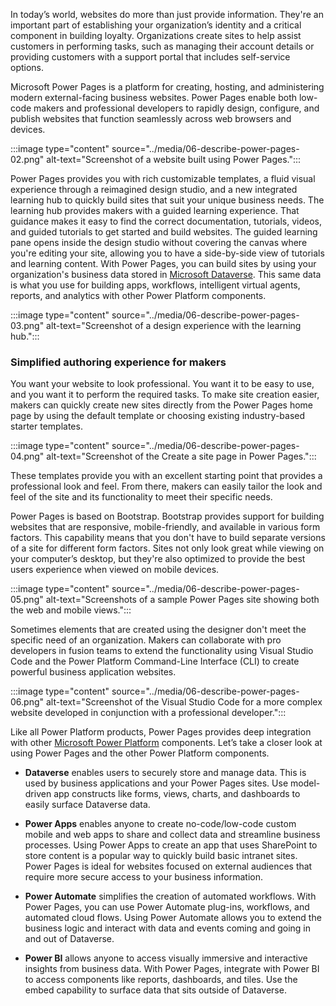 
In today’s world, websites do more than just provide information. They're an important part of establishing your organization’s identity and a critical component in building loyalty. Organizations create sites to help assist customers in performing tasks, such as managing their account details or providing customers with a support portal that includes self-service options. 

Microsoft Power Pages is a platform for creating, hosting, and administering modern external-facing business websites.  Power Pages enable both low-code makers and professional developers to rapidly design, configure, and publish websites that function seamlessly across web browsers and devices.

:::image type="content" source="../media/06-describe-power-pages-02.png" alt-text="Screenshot of a website built using Power Pages.":::

Power Pages provides you with rich customizable templates, a fluid visual experience through a reimagined design studio, and a new integrated learning hub to quickly build sites that suit your unique business needs. The learning hub provides makers with a guided learning experience. That guidance makes it easy to find the correct documentation, tutorials, videos, and guided tutorials to get started and build websites. The guided learning pane opens inside the design studio without covering the canvas where you're editing your site, allowing you to have a side-by-side view of tutorials and learning content. With Power Pages, you can build sites by using your organization's business data stored in [Microsoft Dataverse](/power-apps/maker/data-platform/data-platform-intro). This same data is what you use for building apps, workflows, intelligent virtual agents, reports, and analytics with other Power Platform components.

:::image type="content" source="../media/06-describe-power-pages-03.png" alt-text="Screenshot of a design experience with the learning hub.":::
 
### Simplified authoring experience for makers

You want your website to look professional. You want it to be easy to use, and you want it to perform the required tasks. To make site creation easier, makers can quickly create new sites directly from the Power Pages home page by using the default template or choosing existing industry-based starter templates. 

:::image type="content" source="../media/06-describe-power-pages-04.png" alt-text="Screenshot of the Create a site page in Power Pages.":::

These templates provide you with an excellent starting point that provides a professional look and feel. From there, makers can easily tailor the look and feel of the site and its functionality to meet their specific needs. 

Power Pages is based on Bootstrap. Bootstrap provides support for building websites that are responsive, mobile-friendly, and available in various form factors. This capability means that you don't have to build separate versions of a site for different form factors. Sites not only look great while viewing on your computer’s desktop, but they're also optimized to provide the best users experience when viewed on mobile devices. 

:::image type="content" source="../media/06-describe-power-pages-05.png" alt-text="Screenshots of a sample Power Pages site showing both the web and mobile views.":::

Sometimes elements that are created using the designer don't meet the specific need of an organization. Makers can collaborate with pro developers in fusion teams to extend the functionality using Visual Studio Code and the Power Platform Command-Line Interface (CLI) to create powerful business application websites.

:::image type="content" source="../media/06-describe-power-pages-06.png" alt-text="Screenshot of the Visual Studio Code for a more complex website developed in conjunction with a professional developer.":::

Like all Power Platform products, Power Pages provides deep integration with other [Microsoft Power Platform](/power-platform) components. Let’s take a closer look at using Power Pages and the other Power Platform components. 

- **Dataverse** enables users to securely store and manage data. This is used by business applications and your Power Pages sites. Use model-driven app constructs like forms, views, charts, and dashboards to easily surface Dataverse data.

- **Power Apps** enables anyone to create no-code/low-code custom mobile and web apps to share and collect data and streamline business processes. Using Power Apps to create an app that uses SharePoint to store content is a popular way to quickly build basic intranet sites. Power Pages is ideal for websites focused on external audiences that require more secure access to your business information.

- **Power Automate** simplifies the creation of automated workflows. With Power Pages, you can use Power Automate plug-ins, workflows, and automated cloud flows. Using Power Automate allows you to extend the business logic and interact with data and events coming and going in and out of Dataverse.

- **Power BI** allows anyone to access visually immersive and interactive insights from business data. With Power Pages, integrate with Power BI to access components like reports, dashboards, and tiles. Use the embed capability to surface data that sits outside of Dataverse.

